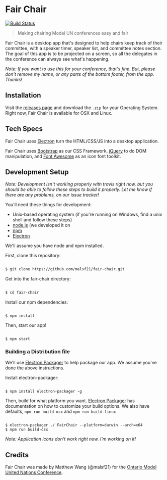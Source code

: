 # Fair Chair

[![Build Status](https://travis-ci.org/malsf21/fair-chair.svg?branch=master)](https://travis-ci.org/malsf21/fair-chair)

> Making chairing Model UN conferences easy and fair

Fair Chair is a desktop app that's designed to help chairs keep track of their committee, with a speaker timer, speaker list, and committee notes section. The goal of this app is to be projected on a screen, so all the delegates in the conference can always see what's happening.

*Note: If you want to use this for your conference, that's fine. But, please don't remove my name, or any parts of the bottom footer, from the app. Thanks!*

## Installation

Visit the [releases page](https://github.com/malsf21/fair-chair/releases) and download the `.zip` for your Operating System. Right now, Fair Chair is available for OSX and Linux.

## Tech Specs

Fair Chair uses [Electron](https://github.com/electron/electron) turn the HTML/CSS/JS into a desktop application.

Fair Chair uses [Bootstrap](https://github.com/twbs/bootstrap) as our CSS Framework, [jQuery](https://github.com/jquery/jquery) to do DOM manipulation, and [Font Awesome](https://github.com/FortAwesome/Font-Awesome) as an icon font toolkit.

## Development Setup

*Note: Development isn't working properly with travis right now, but you should be able to follow these steps to build it properly. Let me know if there are any problems, on our issue tracker!*

You'll need these things for development:

* Unix-based operating system (if you're running on Windows, find a unix shell and follow these steps)
* [node.js](https://nodejs.org) (we developed it on
* [npm](https://www.npmjs.com/)
* [Electron](https://github.com/electron/electron)

We'll assume you have node and npm installed.

First, clone this repository:

```bash

$ git clone https://github.com/malsf21/fair-chair.git

```

Get into the fair-chair directory:

```bash

$ cd fair-chair

```

Install our npm dependencies:

```

$ npm install

```

Then, start our app!

```

$ npm start

```


### Building a Distribution file

We'll use [Electron Packager](https://github.com/electron-userland/electron-packager) to help package our app. We assume you've done the above instructions.

Install electron-packager:

```

$ npm install electron-packager -g

```

Then, build for what platform you want. [Electron Packager](https://github.com/electron-userland/electron-packager) has documentation on how to customize your build options. We also have defaults, `npm run build-osx` and `npm run build-linux`

```

$ electron-packager ./ FairChair --platform=darwin --arch=x64
$ npm run build-osx

```

*Note: Application icons don't work right now. I'm working on it!*

## Credits

Fair Chair was made by Matthew Wang (@malsf21) for the [Ontario Model United Nations Conference](https://omun.ca).
